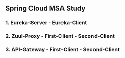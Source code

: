 ## Spring Cloud MSA Study

### 1. Eureka-Server - Eureka-Client
### 2. Zuul-Proxy - First-Client - Second-Client
### 3. API-Gateway - First-Client - Second-Client
